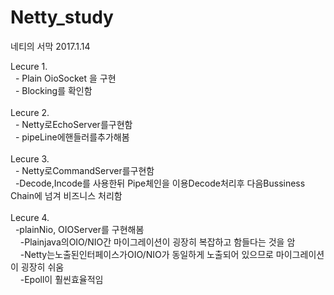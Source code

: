 # Netty_study<br>
네티의 서막 2017.1.14<br>

 

Lecure 1. <br>
   - Plain OioSocket 을 구현<br>
   - Blocking를 확인함<br>
   <br>
Lecure 2.   <br>
   - Netty로EchoServer를구현함<br>
   - pipeLine에핸들러를추가해봄<br>
   <br>
Lecure 3. <br>
   - Netty로CommandServer를구현함<br>
   -Decode,Incode를 사용한뒤 Pipe체인을 이용Decode처리후 다음Bussiness Chain에 넘겨 비즈니스 처리함<br>
   <br>
Lecure 4. <br>
   -plainNio, OIOServer를 구현해봄<br>
      -Plainjava의OIO/NIO간 마이그레이션이 굉장히 복잡하고 함들다는 것을 암<br>
      -Netty는노출된인터페이스가OIO/NIO가 동일하게 노출되어 있으므로 마이그레이션이 굉장히 쉬움<br>
      -Epoll이 훨씬효율적임<br>
      <br>
   
